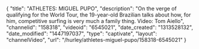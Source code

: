 {
    "title": "ATHLETES: MIGUEL PUPO",
    "description": "On the verge of qualifying for the World Tour, the 19-year-old Brazilian talks about how, for him, competitive surfing is very much a family thing. Video: Tom Aiello",
    "channelid": "158318",
    "videoid": "6545021",
    "date_created": "1313528132",
    "date_modified": "1447197037",
    "type": "captivate",
    "layout": "channelVideo",
    "url": "\/hurley\/athletes-miguel-pupo\/158318-6545021"
}